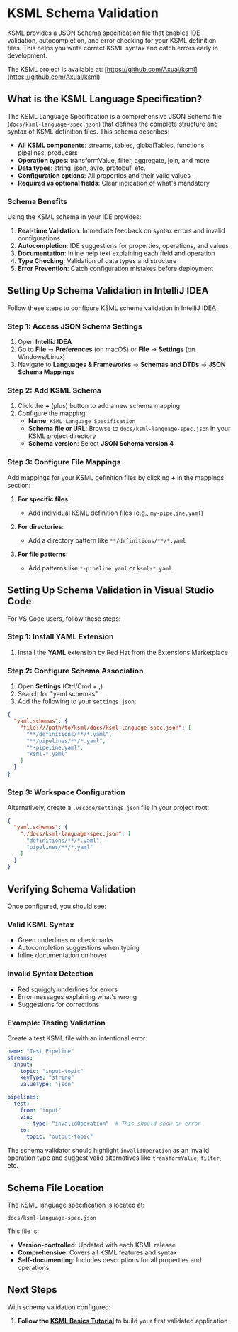 # KSML Schema Validation

KSML provides a JSON Schema specification file that enables IDE validation, autocompletion, and error checking for your KSML definition files. This helps you write correct KSML syntax and catch errors early in development.

The KSML project is available at: [https://github.com/Axual/ksml](https://github.com/Axual/ksml)

## What is the KSML Language Specification?

The KSML Language Specification is a comprehensive JSON Schema file (`docs/ksml-language-spec.json`) that defines the complete structure and syntax of KSML definition files. This schema describes:

- **All KSML components**: streams, tables, globalTables, functions, pipelines, producers
- **Operation types**: transformValue, filter, aggregate, join, and more
- **Data types**: string, json, avro, protobuf, etc.
- **Configuration options**: All properties and their valid values
- **Required vs optional fields**: Clear indication of what's mandatory

### Schema Benefits

Using the KSML schema in your IDE provides:

1. **Real-time Validation**: Immediate feedback on syntax errors and invalid configurations
2. **Autocompletion**: IDE suggestions for properties, operations, and values
3. **Documentation**: Inline help text explaining each field and operation
4. **Type Checking**: Validation of data types and structure
5. **Error Prevention**: Catch configuration mistakes before deployment

## Setting Up Schema Validation in IntelliJ IDEA

Follow these steps to configure KSML schema validation in IntelliJ IDEA:

### Step 1: Access JSON Schema Settings

1. Open **IntelliJ IDEA**
2. Go to **File** → **Preferences** (on macOS) or **File** → **Settings** (on Windows/Linux)
3. Navigate to **Languages & Frameworks** → **Schemas and DTDs** → **JSON Schema Mappings**

### Step 2: Add KSML Schema

1. Click the **+** (plus) button to add a new schema mapping
2. Configure the mapping:
   - **Name**: `KSML Language Specification`
   - **Schema file or URL**: Browse to `docs/ksml-language-spec.json` in your KSML project directory
   - **Schema version**: Select **JSON Schema version 4**

### Step 3: Configure File Mappings

Add mappings for your KSML definition files by clicking **+** in the mappings section:

1. **For specific files**:
      - Add individual KSML definition files (e.g., `my-pipeline.yaml`)

2. **For directories**:
      - Add a directory pattern like `**/definitions/**/*.yaml`

3. **For file patterns**:
      - Add patterns like `*-pipeline.yaml` or `ksml-*.yaml`

## Setting Up Schema Validation in Visual Studio Code

For VS Code users, follow these steps:

### Step 1: Install YAML Extension

1. Install the **YAML** extension by Red Hat from the Extensions Marketplace

### Step 2: Configure Schema Association

1. Open **Settings** (Ctrl/Cmd + ,)
2. Search for "yaml schemas"
3. Add the following to your `settings.json`:

```json
{
  "yaml.schemas": {
    "file:///path/to/ksml/docs/ksml-language-spec.json": [
      "**/definitions/**/*.yaml",
      "**/pipelines/**/*.yaml",
      "*-pipeline.yaml",
      "ksml-*.yaml"
    ]
  }
}
```

### Step 3: Workspace Configuration

Alternatively, create a `.vscode/settings.json` file in your project root:

```json
{
  "yaml.schemas": {
    "./docs/ksml-language-spec.json": [
      "definitions/**/*.yaml",
      "pipelines/**/*.yaml"
    ]
  }
}
```

## Verifying Schema Validation

Once configured, you should see:

### Valid KSML Syntax
- Green underlines or checkmarks
- Autocompletion suggestions when typing
- Inline documentation on hover

### Invalid Syntax Detection
- Red squiggly underlines for errors
- Error messages explaining what's wrong
- Suggestions for corrections

### Example: Testing Validation

Create a test KSML file with an intentional error:

```yaml
name: "Test Pipeline"
streams:
  input:
    topic: "input-topic"
    keyType: "string"
    valueType: "json"

pipelines:
  test:
    from: "input"
    via:
      - type: "invalidOperation"  # This should show an error
    to:
      topic: "output-topic"
```

The schema validator should highlight `invalidOperation` as an invalid operation type and suggest valid alternatives like `transformValue`, `filter`, etc.

## Schema File Location

The KSML language specification is located at:
```
docs/ksml-language-spec.json
```

This file is:

- **Version-controlled**: Updated with each KSML release
- **Comprehensive**: Covers all KSML features and syntax
- **Self-documenting**: Includes descriptions for all properties and operations

## Next Steps

With schema validation configured:

1. **Follow the [KSML Basics Tutorial](basics-tutorial.md)** to build your first validated application